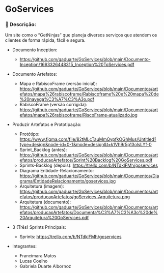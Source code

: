 # GoServices

### 📄 Descrição:
Um site como o “GetNinjas” que planeja diversos serviços que atendem os clientes de forma rápida, fácil e segura.

- Documento Inception:
  - https://github.com/gaduarte/GoServices/blob/main/Documento-Inception/1693326448315_Inception%20ToServices.pdf
- Documento Artefatos:
   - Mapa e RabiscoFrame (versão inicial): https://github.com/gaduarte/GoServices/blob/main/Documentos/artefatos/mapa%26rabiscoframe/Rabiscoframe%20e%20mapa%20de%20navega%C3%A7%C3%A3o.pdf
   - RabiscoFrame (versão corrigida): https://github.com/gaduarte/GoServices/blob/main/Documentos/artefatos/mapa%26rabiscoframe/RiscoFrame-atualizado.jpg
- Produzir Artefatos e Prototipação:
  - Protótipo: https://www.figma.com/file/82tMLcTauMmQypfkOGhMus/Untitled?type=design&node-id=0-1&mode=design&t=k1Vh9r5p13oIsLYf-0
  - Sprint_Backlog (antes): https://github.com/gaduarte/GoServices/blob/main/Documentos/artefatos/producaoArtefatos/Sprint%20Backlog%20GoServices.pdf
  - Sprints-Backlog (depois): https://trello.com/b/NTdklFMh/goservices
  - Diagrama Entidade-Relacionamento: https://github.com/gaduarte/GoServices/blob/main/Documentos/Diagrama/EntidadeRelacionamento/goservices.jpg
  - Arquitetura (imagem): https://github.com/gaduarte/GoServices/blob/main/Documentos/artefatos/producaoArtefatos/goServices-Arquitetura.png
  - Arquitetura (documento): https://github.com/gaduarte/GoServices/blob/main/Documentos/artefatos/producaoArtefatos/Documenta%C3%A7%C3%A3o%20de%20Arquitetura%20GoServices.pdf
- 3 (Três) Sprints Principais:
   - Sprints: https://trello.com/b/NTdklFMh/goservices

- Integrantes:
  -  Francimara Matos
  - Lucas Coelho
  -  Gabriela Duarte Albornoz

